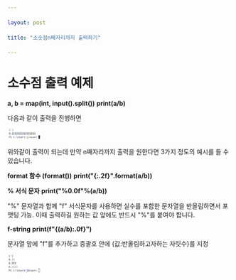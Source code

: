 ```yaml
---

layout: post

title: "소숫점n째자리까지 출력하기"

---
```


# 소수점 출력 예제

**a, b = map(int, input().split())**
**print(a/b)**

다음과 같이 출력을 진행하면 

<img src="/assets/images/3.PNG" width="15%" height="15%" title="제목" alt="아무거나"/>

위와같이 출력이 되는데 만약 n째자리까지 출력을 원한다면 3가지 정도의 예시를 들 수 있습니다.

**format 함수 (format())**
**print("{:.2f}".format(a/b))**


**% 서식 문자**
**print("%0.0f"%(a/b))**

"%" 문자열과 함께 "f" 서식문자를 사용하면 실수를 포함한 문자열을 반올림하면서 포맷팅 가능.
이때 출력하길 원하는 값 앞에도 반드시 "%"를 붙여야 합니다.

**f-string**
**print(f"{(a/b):.0f}")**

문자열 앞에 "f"를 추가하고 중괄호 안에 {값:반올림하고자하는 자릿수}를 지정

<img src="/assets/images/4.PNG" width="15%" height="15%" title="제목" alt="아무거나"/>
